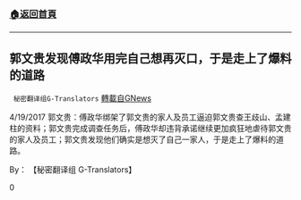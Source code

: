 ###  [:house:返回首頁](https://github.com/ourhimalayas/txt)
---

## 郭文贵发现傅政华用完自己想再灭口，于是走上了爆料的道路
` 秘密翻译组G-Translators` [轉載自GNews](https://gnews.org/zh-hans/1116111/)

4/19/2017 郭文贵：傅政华绑架了郭文贵的家人及员工逼迫郭文贵查王歧山、孟建柱的资料；郭文贵完成调查任务后，傅政华却违背承诺继续更加疯狂地虐待郭文贵的家人及员工；郭文贵发现他们确实是想灭了自己一家人，于是走上了爆料的道路。

By： 【秘密翻译组 G-Translators】

0
